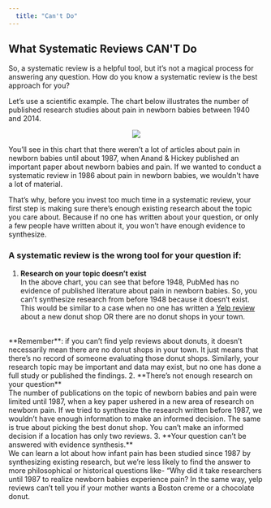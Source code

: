 ```yaml
---
  title: "Can't Do"
---
```


## What Systematic Reviews CAN'T Do

So, a systematic review is a helpful tool, but it’s not a magical process for answering any question. How do you know a systematic review is the best approach for you?

Let’s use a scientific example. The chart below illustrates the number of published research studies about pain in newborn babies between 1940 and 2014.


<center>
<img src="{{site.baseurl}}/img/plot.png" >
</center>


You’ll see in this chart that there weren’t a lot of articles about pain in newborn babies until about 1987, when Anand & Hickey published an important paper about newborn babies and pain. If we wanted to conduct a systematic review in 1986 about pain in newborn babies, we wouldn't have a lot of material.

That’s why, before you invest too much time in a systematic review, your first step is making sure there’s enough existing research about the topic you care about. Because if no one has written about your question, or only a few people have written about it, you won’t have enough evidence to synthesize.

### A systematic review is the wrong tool for your question if:


1. **Research on your topic doesn’t exist** <br>
  In the above chart, you can see that before 1948, PubMed has no evidence of published        literature about pain in newborn babies. So, you can’t synthesize research from before       1948 because it doesn’t exist. This would be similar to a case when no one has written       a [Yelp review](https://evsynthacademy.github.io/Intro-Evidence-Synthesis/modules/using%20evidence%20synthesis/donuts/) about a new donut shop OR there are no donut shops in your        town. 
  <br>
  **Remember**: if you can’t find yelp reviews about donuts, it doesn’t necessarily mean there     are no donut shops in your town. It just means that there’s no record of someone             evaluating those donut shops. Similarly, your research topic may be important and data       may exist, but no one has done a full study or published the findings. 
2. **There’s not enough research on your question**<br>
    The number of publications on the topic of newborn babies and pain were limited until        1987, when a key paper ushered in a new area of research on newborn pain. If we tried to     synthesize the research written before 1987, we wouldn’t have enough information to make     an informed decision.  The same is true about picking the best donut shop. You can’t make     an informed decision if a location has only two reviews.
3. **Your question can’t be answered with evidence synthesis.**<br>
    We can learn a lot about how infant pain has been studied since 1987 by synthesizing         existing research, but we’re less likely to find the answer to more philosophical or         historical questions like- “Why did it take researchers until 1987 to realize newborn        babies experience pain? In the same way, yelp reviews can’t tell you if your mother wants     a Boston creme or a chocolate donut.

